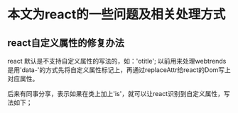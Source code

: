 # 本文为react的一些问题及相关处理方式



## react自定义属性的修复办法

react 默认是不支持自定义属性的写法的，如：'otitle';
以前用来处理webtrends是用'data-'的方式先将自定义属性标记上，再通过replaceAttr给react的Dom写上对应属性。

后来有同事分享，表示如果在类上加上'is'，就可以让react识别到自定义属性，写法如下；
<div
	is
	otitle="我是自定义属性"
></div>


## 

